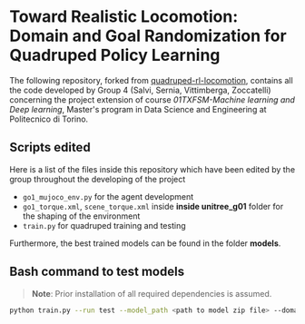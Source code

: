 # ⁠Toward Realistic Locomotion: Domain and Goal Randomization for Quadruped Policy Learning

The following repository, forked from [quadruped-rl-locomotion](https://github.com/nimazareian/quadruped-rl-locomotion), contains all the code developed by Group 4 (Salvi, Sernia, Vittimberga, Zoccatelli) concerning the project extension of course *01TXFSM-Machine learning and Deep learning*, Master's program in Data Science and Engineering at Politecnico di Torino. 

## Scripts edited

Here is a list of the files inside this repository which have been edited by the group throughout the developing of the project
- `go1_mujoco_env.py` for the agent development 
- `go1_torque.xml`, `scene_torque.xml` inside **inside unitree_g01** folder for the shaping of the environment
- `train.py` for quadruped training and testing

Furthermore, the best trained models can be found in the folder **models**.


## Bash command to test models 

> **Note**: Prior installation of all required dependencies is assumed.

```bash
python train.py --run test --model_path <path to model zip file> --domain target --point {fixed, random} 
```
